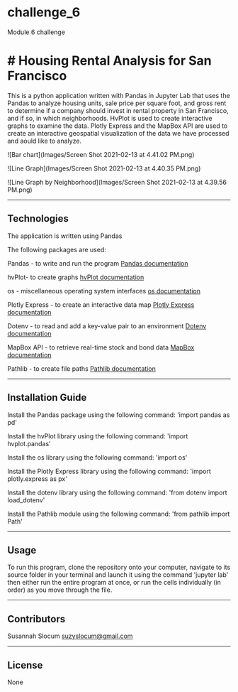 # challenge_6
Module 6 challenge

# # Housing Rental Analysis for San Francisco

This is a python application written with Pandas in Jupyter Lab that uses the Pandas to analyze housing units, sale price per square foot, and gross rent to determine if a company should invest in rental property in San Francisco, and if so, in which neighborhoods. HvPlot is used to create interactive graphs to examine the data. Plotly Express and the MapBox API are used to create an interactive geospatial visualization of the data we have processed and aould like to analyze.

![Bar chart](Images/Screen Shot 2021-02-13 at 4.41.02 PM.png)

![Line Graph](Images/Screen Shot 2021-02-13 at 4.40.35 PM.png)

![Line Graph by Neighborhood](Images/Screen Shot 2021-02-13 at 4.39.56 PM.png)

---

## Technologies

The application is written using Pandas

The following packages are used:

Pandas - to write and run the program [Pandas documentation](https://pandas.pydata.org/docs/)

hvPlot- to create graphs [hvPlot documentation](https://hvplot.holoviz.org/)

os - miscellaneous operating system interfaces [os documentation](https://docs.python.org/3/library/os.html)

Plotly Express - to create an interactive data map [Plotly Express documentation](https://plotly.com/python/plotly-express/)

Dotenv - to read and add a key-value pair to an environment [Dotenv documentation](https://pypi.org/project/python-dotenv/)

MapBox API - to retrieve real-time stock and bond data [MapBox documentation](https://docs.mapbox.com/api/overview/)

Pathlib - to create file paths [Pathlib documentation](https://docs.python.org/3/library/pathlib.html)

---

## Installation Guide

Install the Pandas package using the following command: 'import pandas as pd'

Install the hvPlot library using the following command: 'import hvplot.pandas'

Install the os library using the following command: 'import os'

Install the Plotly Express library using the following command: 'import plotly.express as px'

Install the dotenv library using the following command: 'from dotenv import load_dotenv'

Install the Pathlib module using the following command: 'from pathlib import Path'


--- 

## Usage

To run this program, clone the repository onto your computer, navigate to its source folder in your terminal and launch it using the command 'jupyter lab' then either run the entire program at once, or run the cells individually (in order) as you move through the file.

---

## Contributors
Susannah Slocum suzyslocum@gmail.com

---

## License

None